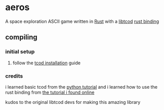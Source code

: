 # aeros

A space exploration ASCII game written in [Rust](https://www.rust-lang.org/) with a [libtcod](https://github.com/libtcod/libtcod) [rust binding](https://crates.io/crates/tcod)

## compiling

### initial setup

1. follow the [tcod installation](https://crates.io/crates/tcod) guide

### credits

i learned basic tcod from the [python tutorial](https://rogueliketutorials.com/tutorials/tcod/2019/) and i learned how to use the rust binding from [the tutorial i found online](https://tomassedovic.github.io/roguelike-tutorial/)

kudos to the original libtcod devs for making this amazing library
